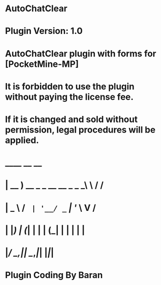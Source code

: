 # AutoChatClear
# Plugin Version: 1.0

# AutoChatClear plugin with forms for [PocketMine-MP]    
# It is forbidden to use the plugin without paying the license fee.
# If it is changed and sold without permission, legal procedures will be applied.
#  ____                     __   __          
# | __ )  __ _ _ __ __ _ _ _\ \ / /          
# |  _ \ / _` | '__/ _` | '_ \ V /           
# | |_) | (_| | | | (_| | | | | |            
# |____/ \__,_|_|  \__,_|_| |_|_|            
#                                            
# Plugin Coding By Baran

